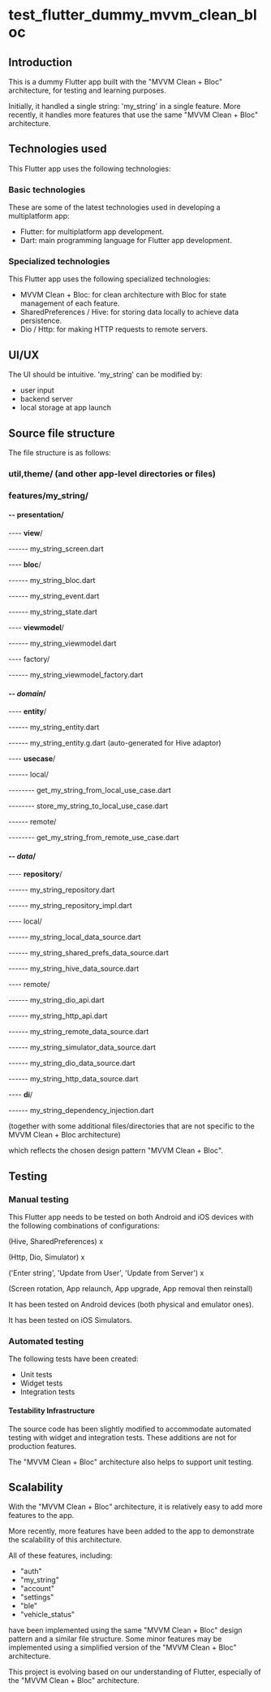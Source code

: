 # test_flutter_dummy_mvvm_clean_bloc

## Introduction
This is a dummy Flutter app built with the "MVVM Clean + Bloc" architecture, for testing and 
learning purposes.

Initially, it handled a single string: 'my_string' in a single feature. More recently, it 
handles more features that use the same "MVVM Clean + Bloc" architecture.

## Technologies used
This Flutter app uses the following technologies:

### Basic technologies
These are some of the latest technologies used in developing a multiplatform app:
- Flutter: for multiplatform app development.
- Dart: main programming language for Flutter app development.

### Specialized technologies
This Flutter app uses the following specialized technologies:
- MVVM Clean + Bloc: for clean architecture with Bloc for state management of each feature.
- SharedPreferences / Hive: for storing data locally to achieve data persistence.
- Dio / Http: for making HTTP requests to remote servers.

## UI/UX
The UI should be intuitive. 'my_string' can be modified by:
- user input
- backend server
- local storage at app launch

## Source file structure
The file structure is as follows:

### util,theme/ (and other app-level directories or files)

### features/my_string/

#### -- **presentation**/

---- **view**/

------ my_string_screen.dart

---- **bloc**/ 

------ my_string_bloc.dart

------ my_string_event.dart

------ my_string_state.dart

---- **viewmodel**/

------ my_string_viewmodel.dart

---- factory/

------ my_string_viewmodel_factory.dart

#### -- ***domain***/ 

---- **entity**/

------ my_string_entity.dart

------ my_string_entity.g.dart (auto-generated for Hive adaptor)

---- **usecase**/

------ local/

-------- get_my_string_from_local_use_case.dart

-------- store_my_string_to_local_use_case.dart

------ remote/

-------- get_my_string_from_remote_use_case.dart

#### -- ***data***/

---- **repository**/

------ my_string_repository.dart

------ my_string_repository_impl.dart

---- local/

------ my_string_local_data_source.dart

------ my_string_shared_prefs_data_source.dart

------ my_string_hive_data_source.dart

---- remote/

------ my_string_dio_api.dart

------ my_string_http_api.dart

------ my_string_remote_data_source.dart

------ my_string_simulator_data_source.dart

------ my_string_dio_data_source.dart

------ my_string_http_data_source.dart

---- **di**/

------ my_string_dependency_injection.dart

(together with some additional files/directories that are not specific to the MVVM Clean + Bloc 
architecture)

which reflects the chosen design pattern "MVVM Clean + Bloc".

## Testing

### Manual testing
This Flutter app needs to be tested on both Android and iOS devices with the following 
combinations of configurations:

(Hive, SharedPreferences) x

(Http, Dio, Simulator) x

('Enter string', 'Update from User', 'Update from Server') x

(Screen rotation, App relaunch, App upgrade, App removal then reinstall)

It has been tested on Android devices (both physical and emulator ones).

It has been tested on iOS Simulators.

### Automated testing
The following tests have been created:
- Unit tests
- Widget tests
- Integration tests

#### Testability Infrastructure
The source code has been slightly modified to accommodate automated testing with widget and 
integration tests. These additions are not for production features.

The "MVVM Clean + Bloc" architecture also helps to support unit testing.

## Scalability
With the "MVVM Clean + Bloc" architecture, it is relatively easy to add more features to the app.

More recently, more features have been added to the app to demonstrate the
scalability of this architecture.

All of these features, including:

- "auth"
- "my_string"
- "account"
- "settings"
- "ble"
- "vehicle_status"

have been implemented using the same "MVVM Clean + Bloc" design pattern and a similar file structure. Some 
minor features may be implemented using a simplified version of the "MVVM Clean + Bloc" architecture.

This project is evolving based on our understanding of Flutter, especially of the "MVVM Clean + 
Bloc" architecture.

